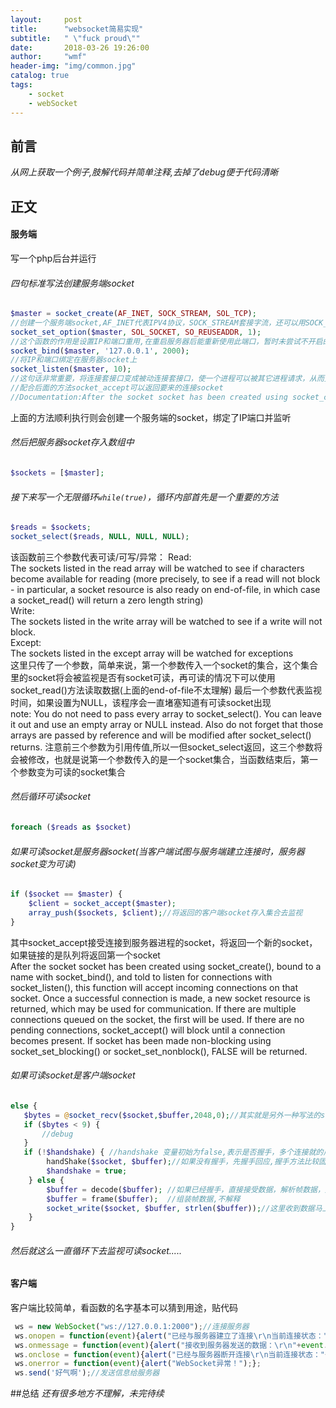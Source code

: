 ```yaml
---
layout:     post
title:      "websocket简易实现"
subtitle:   " \"fuck proud\""
date:       2018-03-26 19:26:00
author:     "wmf"
header-img: "img/common.jpg"
catalog: true
tags:
    - socket
    - webSocket
---
```


## 前言
*从网上获取一个例子,肢解代码并简单注释,去掉了debug便于代码清晰*
## 正文
#### 服务端
写一个php后台并运行  
###### 四句标准写法创建服务端socket
```php
$master = socket_create(AF_INET, SOCK_STREAM, SOL_TCP);
//创建一个服务端socket,AF_INET代表IPV4协议，SOCK_STREAM套接字流，还可以用SOCK_DGRAM,前者TCP流，后者UDP流，SOL_TCP代表TCP协议  
socket_set_option($master, SOL_SOCKET, SO_REUSEADDR, 1);
//这个函数的作用是设置IP和端口重用,在重启服务器后能重新使用此端口，暂时未尝试不开启的后果    
socket_bind($master, '127.0.0.1', 2000);
//将IP和端口绑定在服务器socket上   
socket_listen($master, 10);
//这句话非常重要，将连接套接口变成被动连接套接口，使一个进程可以被其它进程请求，从而变成一个服务器进程，其中的能存储的请求不明的socket数目
//配合后面的方法socket_accept可以返回要来的连接socket
//Documentation:After the socket socket has been created using socket_create() and bound to a name with socket_bind(), it may be told to listen for incoming connections on socket
```
上面的方法顺利执行则会创建一个服务端的socket，绑定了IP端口并监听  
###### 然后把服务器socket存入数组中
```php
$sockets = [$master];
```  
###### 接下来写一个无限循环```while(true)```，循环内部首先是一个重要的方法 
```php
$reads = $sockets;
socket_select($reads, NULL, NULL, NULL);
```
该函数前三个参数代表可读/可写/异常： 
Read:  
The sockets listed in the read array will be watched to see if characters become available for reading (more precisely, to see if a read will not block - in particular, a socket resource is also ready on end-of-file, in which case a socket_read() will return a zero length string)  
Write:  
The sockets listed in the write array will be watched to see if a write will not block.  
Except:  
The sockets listed in the except array will be watched for exceptions  
这里只传了一个参数，简单来说，第一个参数传入一个socket的集合，这个集合里的socket将会被监视是否有socket可读，再可读的情况下可以使用socket_read()方法读取数据(上面的end-of-file不太理解)
最后一个参数代表监视时间，如果设置为NULL，该程序会一直堵塞知道有可读socket出现  
note:
You do not need to pass every array to socket_select(). You can leave it out and use an empty array or NULL instead. Also do not forget that those arrays are passed by reference and will be modified after socket_select() returns.
注意前三个参数为引用传值,所以一但socket_select返回，这三个参数将会被修改，也就是说第一个参数传入的是一个socket集合，当函数结束后，第一个参数变为可读的socket集合  
###### 然后循环可读socket
```php
foreach ($reads as $socket)
```
###### 如果可读socket是服务器socket(当客户端试图与服务端建立连接时，服务器socket变为可读)  
```php
if ($socket == $master) {
    $client = socket_accept($master);
    array_push($sockets, $client);//将返回的客户端socket存入集合去监视
}
```
其中socket_accept接受连接到服务器进程的socket，将返回一个新的socket，如果链接的是队列将返回第一个socket    
After the socket socket has been created using socket_create(), bound to a name with socket_bind(), and told to listen for connections with socket_listen(), this function will accept incoming connections on that socket. Once a successful connection is made, a new socket resource is returned, which may be used for communication. If there are multiple connections queued on the socket, the first will be used. If there are no pending connections, socket_accept() will block until a connection becomes present. If socket has been made non-blocking using socket_set_blocking() or socket_set_nonblock(), FALSE will be returned.  
###### 如果可读socket是客户端socket
```php
else {
   $bytes = @socket_recv($socket,$buffer,2048,0);//其实就是另外一种写法的socket_read(),和socket_select()一样都是引用传值并修改参数,改方法执行之后第二个参数存储了读取的信息，建立连接时返回的是头部信息，传送数据时返回的是帧
   if ($bytes < 9) {  
       //debug  
   }  
   if (!$handshake) { //handshake 变量初始为false,表示是否握手，多个连接就的用一个数组保存握手状态  
        handShake($socket, $buffer);//如果没有握手，先握手回应,握手方法比较固定，不做解释  
        $handshake = true;  
    } else {  
        $buffer = decode($buffer); //如果已经握手，直接接受数据，解析帧数据，方法也固定不解释  
        $buffer = frame($buffer);  //组装帧数据,不解释  
        socket_write($socket, $buffer, strlen($buffer));//这里收到数据马上把数据原样发回客户端socket  
    }
}
```
###### 然后就这么一直循环下去监视可读socket.....
#### 客户端
客户端比较简单，看函数的名字基本可以猜到用途，贴代码
```js
 ws = new WebSocket("ws://127.0.0.1:2000");//连接服务器        
 ws.onopen = function(event){alert("已经与服务器建立了连接\r\n当前连接状态："+this.readyState);};
 ws.onmessage = function(event){alert("接收到服务器发送的数据：\r\n"+event.data);};
 ws.onclose = function(event){alert("已经与服务器断开连接\r\n当前连接状态："+this.readyState);};
 ws.onerror = function(event){alert("WebSocket异常！");};
 ws.send('好气啊');//发送信息给服务器
```
##总结
*还有很多地方不理解，未完待续*